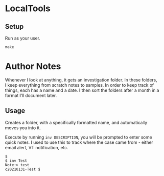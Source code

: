 

# LocalTools


## Setup
Run as your user. 

```
make 
```


# Author Notes
Whenever I look at anything, it gets an investigation folder.  In these folders, I keep everything from scratch notes to samples.  In order to keep track of things, each has a name and a date.  I then sort the folders after a month in a format I'll document later. 



## Usage

Creates a folder, with a specifically formatted name, and automatically moves you into it.

Execute by running `inv DESCRIPTION`, you will be prompted to enter some quick notes.  I used to use this to track where the case came from - either email alert, VT notification, etc.

```
$ 
$ inv Test
Note:> test
c20210131-Test $
```








